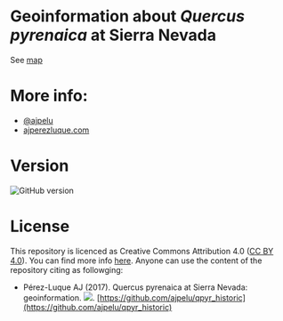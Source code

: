 # Geoinformation about *Quercus pyrenaica* at Sierra Nevada 

See [map](https://rawgit.com/ajpelu/qpyr_historic/master/analysis/historic_map.html)

# More info:
* [@ajpelu](https://twitter.com/ajpelu)
* [ajperezluque.com](http://ajperezluque.com)

# Version 
![GitHub version](https://img.shields.io/badge/version-1.0.0-green.svg)

# License 
This repository is licenced as Creative Commons Attribution 4.0 ([CC BY 4.0](https://creativecommons.org/licenses/by/4.0/)). You can find more info [here](/LICENSE). Anyone can use the content of the repository citing as followging:

* Pérez-Luque AJ (2017). Quercus pyrenaica at Sierra Nevada: geoinformation. ![](https://img.shields.io/badge/version-1.0.0-green.svg). [https://github.com/ajpelu/qpyr_historic](https://github.com/ajpelu/qpyr_historic) 
